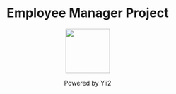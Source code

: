 <h1 align="center">Employee Manager Project</h1>

<p align="center">
    <a href="https://github.com/yiisoft" target="_blank">
        <img src="https://avatars0.githubusercontent.com/u/993323" height="100px">
    </a>
    <p align="center">Powered by Yii2</p>
    <br>
</p>


